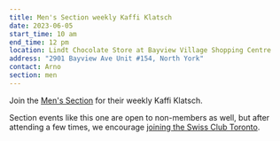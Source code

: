 ```yaml
---
title: Men's Section weekly Kaffi Klatsch
date: 2023-06-05
start_time: 10 am
end_time: 12 pm
location: Lindt Chocolate Store at Bayview Village Shopping Centre
address: "2901 Bayview Ave Unit #154, North York"
contact: Arno
section: men
---
```


Join the [Men's Section][mens] for their weekly Kaffi Klatsch.

Section events like this one are open to non-members as well, but after
attending a few times, we encourage [joining the Swiss Club Toronto][join].

[mens]: <{% link _pages/sections/men.md %}>
[join]: <{% link _pages/membership.md %}>
